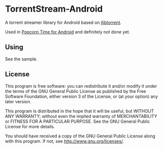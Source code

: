 TorrentStream-Android
======

A torrent streamer library for Android based on [jlibtorrent](https://github.com/frostwire/frostwire-jlibtorrent).

Used in [Popcorn Time for Android](https://github.com/popcorn-official/popcorn-android) and definitely not done yet.

Using
--------

See the sample.

License
--------

This program is free software: you can redistribute it and/or modify it under the terms of the GNU General Public License as published by the Free Software Foundation, either version 3 of the License, or (at your option) any later version.

This program is distributed in the hope that it will be useful, but WITHOUT ANY WARRANTY; without even the implied warranty of MERCHANTABILITY or FITNESS FOR A PARTICULAR PURPOSE.  See the GNU General Public License for more details.

You should have received a copy of the GNU General Public License along with this program.  If not, see http://www.gnu.org/licenses/.

